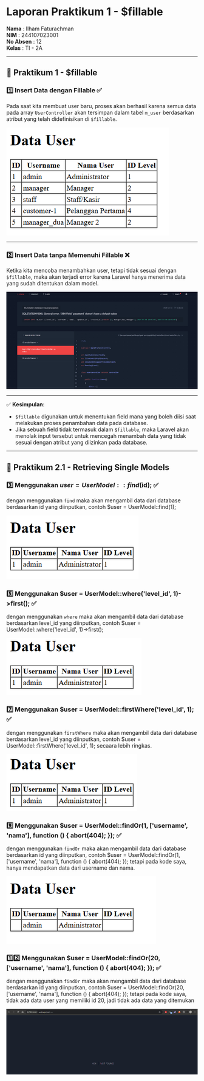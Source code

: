 # Laporan Praktikum 1 - $fillable

**Nama**  : Ilham Faturachman  
**NIM**   : 244107023001  
**No Absen** : 12  
**Kelas** : TI - 2A  

---

## 📌 Praktikum 1 - $fillable  

### 1️⃣ Insert Data dengan Fillable ✅  
Pada saat kita membuat user baru, proses akan berhasil karena semua data pada array `UserController` akan tersimpan dalam tabel `m_user` berdasarkan atribut yang telah didefinisikan di `$fillable`.  

![Hasil dengan fillable lengkap](Screenshot%20Laporan/Praktikum%201/Praktikum%201%20-%201.png)

---

### 2️⃣ Insert Data tanpa Memenuhi Fillable ❌  
Ketika kita mencoba menambahkan user, tetapi tidak sesuai dengan `$fillable`, maka akan terjadi error karena Laravel hanya menerima data yang sudah ditentukan dalam model.  

![Hasil dengan fillable tidak lengkap](Screenshot%20Laporan/Praktikum%201/Praktikum%201%20-%202.png)

---

✅ **Kesimpulan**:  
- `$fillable` digunakan untuk menentukan field mana yang boleh diisi saat melakukan proses penambahan data pada database.  
- Jika sebuah field tidak termasuk dalam `$fillable`, maka Laravel akan menolak input tersebut untuk mencegah menambah data yang tidak sesuai dengan atribut yang diizinkan pada database.  

---

## 📌 Praktikum 2.1 - Retrieving Single Models

### 3️⃣ Menggunakan $user = UserModel::find($id); ✅
dengan menggunakan `find` maka akan mengambil data dari database berdasarkan id yang diinputkan, contoh $user = UserModel::find(1);

![Hasil dengan find](Screenshot%20Laporan/Praktikum%202/Menggunakan%20Find.png)

### 5️⃣ Menggunakan $user = UserModel::where('level_id', 1)->first(); ✅
dengan menggunakan `where` maka akan mengambil data dari database berdasarkan level_id yang diinputkan, contoh $user = UserModel::where('level_id', 1)->first();

![Hasil dengan where](Screenshot%20Laporan/Praktikum%202/no-5.png)

### 7️⃣ Menggunakan $user = UserModel::firstWhere('level_id', 1); ✅
dengan menggunakan `firstWhere` maka akan mengambil data dari database berdasarkan level_id yang diinputkan, contoh $user = UserModel::firstWhere('level_id', 1); secaara lebih ringkas.

![Hasil dengan firstWhere](Screenshot%20Laporan/Praktikum%202/no-7.png)

### 9️⃣ Menggunakan $user = UserModel::findOr(1, ['username', 'nama'], function () { abort(404); }); ✅
dengan menggunakan `findOr` maka akan mengambil data dari database berdasarkan id yang diinputkan, contoh $user = UserModel::findOr(1, ['username', 'nama'], function () { abort(404); }); tetapi pada kode saya, hanya mendapatkan data dari username dan nama.

![Hasil dengan findOr](Screenshot%20Laporan/Praktikum%202/no-9.png)

### 1️⃣2️⃣ Menggunakan $user = UserModel::findOr(20, ['username', 'nama'], function () { abort(404); }); ✅
dengan menggunakan `findOr` maka akan mengambil data dari database berdasarkan id yang diinputkan, contoh $user = UserModel::findOr(20, ['username', 'nama'], function () { abort(404); }); tetapi pada kode saya, tidak ada data user yang memiliki id 20, jadi tidak ada data yang ditemukan

![Hasil dengan findOr](Screenshot%20Laporan/Praktikum%202/no-12.png)





